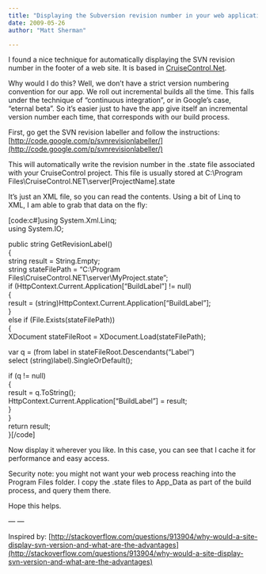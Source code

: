 ```yaml
---
title: "Displaying the Subversion revision number in your web application"
date: 2009-05-26
author: "Matt Sherman"

---
```


I found a nice technique for automatically displaying the SVN revision number in the footer of a web site. It is based in [CruiseControl.Net](http://ccnet.thoughtworks.com/).

Why would I do this? Well, we don’t have a strict version numbering convention for our app. We roll out incremental builds all the time. This falls under the technique of “continuous integration”, or in Google’s case, “eternal beta”. So it’s easier just to have the app give itself an incremental version number each time, that corresponds with our build process.

First, go get the SVN revision labeller and follow the instructions: [http://code.google.com/p/svnrevisionlabeller/](http://code.google.com/p/svnrevisionlabeller/)

This will automatically write the revision number in the .state file associated with your CruiseControl project. This file is usually stored at C:\Program Files\CruiseControl.NET\server\[ProjectName].state

It’s just an XML file, so you can read the contents. Using a bit of Linq to XML, I am able to grab that data on the fly:

[code:c#]using System.Xml.Linq;   
using System.IO;   

public string GetRevisionLabel()   
{   
 string result = String.Empty;   
 string stateFilePath = “C:\Program Files\CruiseControl.NET\server\MyProject.state”;  
 if (HttpContext.Current.Application[“BuildLabel”] != null)   
 {  
 result = (string)HttpContext.Current.Application[“BuildLabel”];  
 }  
 else if (File.Exists(stateFilePath))   
 {  
 XDocument stateFileRoot = XDocument.Load(stateFilePath);   

 var q = (from label in stateFileRoot.Descendants(“Label”)  
 select (string)label).SingleOrDefault();  

 if (q != null)   
 {   
 result = q.ToString();  
 HttpContext.Current.Application[“BuildLabel”] = result;   
 }  
 }   
 return result;   
}[/code]

Now display it wherever you like. In this case, you can see that I cache it for performance and easy access.

Security note: you might not want your web process reaching into the Program Files folder. I copy the .state files to App_Data as part of the build process, and query them there.

Hope this helps.

— —

Inspired by: [http://stackoverflow.com/questions/913904/why-would-a-site-display-svn-version-and-what-are-the-advantages](http://stackoverflow.com/questions/913904/why-would-a-site-display-svn-version-and-what-are-the-advantages)
